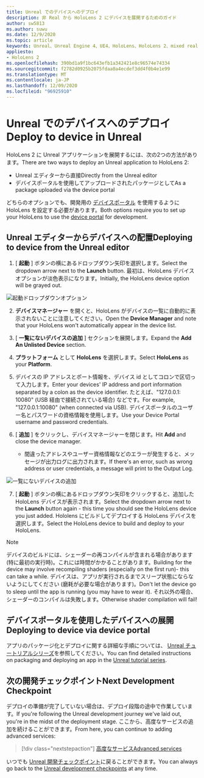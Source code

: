 ```yaml
---
title: Unreal でのデバイスへのデプロイ
description: 非 Real から HoloLens 2 にデバイスを展開するためのガイド
author: sw5813
ms.author: suwu
ms.date: 12/9/2020
ms.topic: article
keywords: Unreal、Unreal Engine 4、UE4、HoloLens、HoloLens 2、mixed reality、デバイスへの展開、PC、ドキュメント、mixed reality ヘッドセット、windows mixed reality ヘッドセット、virtual reality ヘッドセット
appliesto:
- HoloLens 2
ms.openlocfilehash: 390bd1a9f1bc643efb1a342421e8c96574e74334
ms.sourcegitcommit: f2782d0925b2075fdaa0a4ecdef3dd4f0b4e1e99
ms.translationtype: MT
ms.contentlocale: ja-JP
ms.lasthandoff: 12/09/2020
ms.locfileid: "96925910"
---
```

# <a name="deploy-to-device-in-unreal"></a><span data-ttu-id="a3509-104">Unreal でのデバイスへのデプロイ</span><span class="sxs-lookup"><span data-stu-id="a3509-104">Deploy to device in Unreal</span></span>

<span data-ttu-id="a3509-105">HoloLens 2 に Unreal アプリケーションを展開するには、次の2つの方法があります。</span><span class="sxs-lookup"><span data-stu-id="a3509-105">There are two ways to deploy an Unreal application to HoloLens 2:</span></span>
* <span data-ttu-id="a3509-106">Unreal エディターから直接</span><span class="sxs-lookup"><span data-stu-id="a3509-106">Directly from the Unreal editor</span></span>
* <span data-ttu-id="a3509-107">デバイスポータルを使用してアップロードされたパッケージとして</span><span class="sxs-lookup"><span data-stu-id="a3509-107">As a package uploaded via the device portal</span></span>

<span data-ttu-id="a3509-108">どちらのオプションでも、開発用の [デバイスポータル](../platform-capabilities-and-apis/using-the-windows-device-portal.md) を使用するように HoloLens を設定する必要があります。</span><span class="sxs-lookup"><span data-stu-id="a3509-108">Both options require you to set up your HoloLens to use the [device portal](../platform-capabilities-and-apis/using-the-windows-device-portal.md) for development.</span></span>

## <a name="deploying-to-device-from-the-unreal-editor"></a><span data-ttu-id="a3509-109">Unreal エディターからデバイスへの配置</span><span class="sxs-lookup"><span data-stu-id="a3509-109">Deploying to device from the Unreal editor</span></span>

1. <span data-ttu-id="a3509-110">[ **起動** ] ボタンの横にあるドロップダウン矢印を選択します。</span><span class="sxs-lookup"><span data-stu-id="a3509-110">Select the dropdown arrow next to the **Launch** button.</span></span> <span data-ttu-id="a3509-111">最初は、HoloLens デバイスオプションが淡色表示になります。</span><span class="sxs-lookup"><span data-stu-id="a3509-111">Initially, the HoloLens device option will be grayed out.</span></span>

![起動ドロップダウンオプション](images/unreal/launch-dropdown.png)

2. <span data-ttu-id="a3509-113">**デバイスマネージャー** を開くと、HoloLens がデバイスの一覧に自動的に表示されないことに注意してください。</span><span class="sxs-lookup"><span data-stu-id="a3509-113">Open the **Device Manager** and note that your HoloLens won't automatically appear in the device list.</span></span>

3. <span data-ttu-id="a3509-114">[ **一覧にないデバイスの追加** ] セクションを展開します。</span><span class="sxs-lookup"><span data-stu-id="a3509-114">Expand the **Add An Unlisted Device** section.</span></span>

4. <span data-ttu-id="a3509-115">**プラットフォーム** として **HoloLens** を選択します。</span><span class="sxs-lookup"><span data-stu-id="a3509-115">Select **HoloLens** as your **Platform**.</span></span>

5. <span data-ttu-id="a3509-116">デバイスの IP アドレスとポート情報を、デバイス id としてコロンで区切って入力します。</span><span class="sxs-lookup"><span data-stu-id="a3509-116">Enter your devices' IP address and port information separated by a colon as the device identifier.</span></span> <span data-ttu-id="a3509-117">たとえば、"127.0.0.1: 10080" (USB 経由で接続されている場合) などです。</span><span class="sxs-lookup"><span data-stu-id="a3509-117">For example, "127.0.0.1:10080" (when connected via USB).</span></span> <span data-ttu-id="a3509-118">デバイスポータルのユーザー名とパスワードの資格情報を使用します。</span><span class="sxs-lookup"><span data-stu-id="a3509-118">Use your Device Portal username and password credentials.</span></span>

6. <span data-ttu-id="a3509-119">[ **追加** ] をクリックし、デバイスマネージャーを閉じます。</span><span class="sxs-lookup"><span data-stu-id="a3509-119">Hit **Add** and close the device manager.</span></span>
    * <span data-ttu-id="a3509-120">間違ったアドレスやユーザー資格情報などのエラーが発生すると、メッセージが出力ログに出力されます。</span><span class="sxs-lookup"><span data-stu-id="a3509-120">If there's an error, such as wrong address or user credentials, a message will print to the Output Log.</span></span>

![一覧にないデバイスの追加](images/unreal/add-unlisted-device.png)

7. <span data-ttu-id="a3509-122">[ **起動** ] ボタンの横にあるドロップダウン矢印をクリックすると、追加した HoloLens デバイスが表示されます。</span><span class="sxs-lookup"><span data-stu-id="a3509-122">Select the dropdown arrow next to the **Launch** button again - this time you should see the HoloLens device you just added.</span></span> <span data-ttu-id="a3509-123">Hololens にビルドしてデプロイする HoloLens デバイスを選択します。</span><span class="sxs-lookup"><span data-stu-id="a3509-123">Select the HoloLens device to build and deploy to your HoloLens.</span></span>

>[!NOTE]
><span data-ttu-id="a3509-124">デバイスのビルドには、シェーダーの再コンパイルが含まれる場合があります (特に最初の実行時)。これには時間がかかることがあります。</span><span class="sxs-lookup"><span data-stu-id="a3509-124">Building for the device may involve recompiling shaders (especially on the first run)- this can take a while.</span></span> <span data-ttu-id="a3509-125">デバイスは、アプリが実行されるまでスリープ状態にならないようにしてください (磨耗が必要な場合があります)。</span><span class="sxs-lookup"><span data-stu-id="a3509-125">Don't let the device go to sleep until the app is running (you may have to wear it).</span></span> <span data-ttu-id="a3509-126">それ以外の場合、シェーダーのコンパイルは失敗します。</span><span class="sxs-lookup"><span data-stu-id="a3509-126">Otherwise shader compilation will fail!</span></span>

## <a name="deploying-to-device-via-device-portal"></a><span data-ttu-id="a3509-127">デバイスポータルを使用したデバイスへの展開</span><span class="sxs-lookup"><span data-stu-id="a3509-127">Deploying to device via device portal</span></span>

<span data-ttu-id="a3509-128">アプリのパッケージ化とデプロイに関する詳細な手順については、 [Unreal チュートリアルシリーズ](tutorials/unreal-uxt-ch6.md#packaging-and-deploying-the-app-via-device-portal)を参照してください。</span><span class="sxs-lookup"><span data-stu-id="a3509-128">You can find detailed instructions on packaging and deploying an app in the [Unreal tutorial series](tutorials/unreal-uxt-ch6.md#packaging-and-deploying-the-app-via-device-portal).</span></span>

## <a name="next-development-checkpoint"></a><span data-ttu-id="a3509-129">次の開発チェックポイント</span><span class="sxs-lookup"><span data-stu-id="a3509-129">Next Development Checkpoint</span></span>

<span data-ttu-id="a3509-130">デプロイの準備が完了していない場合は、デプロイ段階の途中で作業しています。</span><span class="sxs-lookup"><span data-stu-id="a3509-130">If you're following the Unreal development journey we've laid out, you're in the midst of the deployment stage.</span></span> <span data-ttu-id="a3509-131">ここから、高度なサービスの追加を続けることができます。</span><span class="sxs-lookup"><span data-stu-id="a3509-131">From here, you can continue to adding advanced services:</span></span>

> [!div class="nextstepaction"]
> [<span data-ttu-id="a3509-132">高度なサービス</span><span class="sxs-lookup"><span data-stu-id="a3509-132">Advanced services</span></span>](unreal-development-overview.md#5-adding-services)

<span data-ttu-id="a3509-133">いつでも [Unreal 開発チェックポイント](unreal-development-overview.md#4-streaming-and-deploying-to-a-device)に戻ることができます。</span><span class="sxs-lookup"><span data-stu-id="a3509-133">You can always go back to the [Unreal development checkpoints](unreal-development-overview.md#4-streaming-and-deploying-to-a-device) at any time.</span></span>
